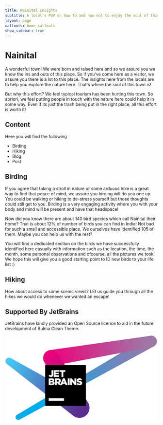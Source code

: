 ```yaml
---
title: Nainital Insights
subtitle: A local's POV on how to and how not to enjoy the soul of this lovely town
layout: page
callouts: home_callouts
show_sidebar: true
---
```


# Nainital

A wonderful town! We were born and raised here and so we assure you we know the ins and outs of this place. So if you've come here as a visitor, we assure you there is a lot to this place. The insights here from the locals are to help you explore the nature here. That's where the soul of this town is! 

But why this effort? We feel typical tourism has been hurting this town. So apriori, we feel putting people in touch with the nature here could help it in some way. Even if its just the trash being put in the right place, all this effort is worth it!

## Content

Here you will find the following

* Birding
* Hiking
* Blog
* Post

## Birding
If you agree that taking a stroll in nature or some arduous hike is a great way to find that peace of mind, we assure you birding will do you one up. You could be walking or hiking to de-stress yourself but those thoughts could still get to you. Birding is a very engaging activity where you with your body and mind will be present and have that headspace! 

Now did you know there are about 140 bird species which call Nainital their home? That is about 12% of number of birds you can find in India! Not bad for such a small and accessible place. We ourselves have identified 105 of them. Maybe you can help us with the rest?

You will find a dedicated section on the birds we have successfully identified here casually with information such as the location, the time, the month, some personal observations and ofcourse, all the pictures we took! We hope this will give you a good starting point to ID new birds to your life list :)

## Hiking
How about access to some scenic views? LEt us guide you through all the hikes we would do whenever we wanted an escape!

## Supported By JetBrains

JetBrains have kindly provided an Open Source licence to aid in the future development of Bulma Clean Theme.

[![JetBrains](img/jetbrains-variant-4.svg)](https://www.jetbrains.com/?from=bulma-clean-theme)
